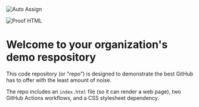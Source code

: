 ![Auto Assign](https://github.com/coup-deom/demo-repository/actions/workflows/auto-assign.yml/badge.svg)

![Proof HTML](https://github.com/coup-deom/demo-repository/actions/workflows/proof-html.yml/badge.svg)

# Welcome to your organization's demo respository
This code repository (or "repo") is designed to demonstrate the best GitHub has to offer with the least amount of noise.

The repo includes an `index.html` file (so it can render a web page), two GitHub Actions workflows, and a CSS stylesheet dependency.
